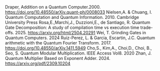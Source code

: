 Draper, Addition on a Quantum Computer.2000. https://doi.org/10.48550/arXiv.quant-ph/0008033
Nielsen,A. & Chuang, I. Quantum Computation and Quantum Information. 2010. Cambridge University Press
Rosa,E.,Marchi,J., Duzzioni,E., de Santiago, R. Quantum Gate Decomposition: A study of compilation time vs execution time trade-offs. 2025. https://arxiv.org/html/2504.20291
Wei, T. Grinding Gates in Quantum Computers. 2024
Ruiz-Perez, L. & Garcia, Escartin, J.C. Quantum arithmetic with the Quantum Fourier Transform. 2017. https://doi.org/10.48550/arXiv.1411.5949
Cho,S., Kim,A., Choi,D., Choi, B., Seo, S. Quantum Modular Multiplication. IEEE Access Vol8. 2020
Zhan, J. Quantum Multiplier Based on Exponent Adder. 2024. https://arxiv.org/pdf/2309.10204
